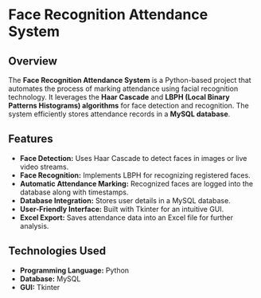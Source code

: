 # Face Recognition Attendance System

## Overview
The **Face Recognition Attendance System** is a Python-based project that automates the process of marking attendance using facial recognition technology. It leverages the **Haar Cascade** and **LBPH (Local Binary Patterns Histograms) algorithms** for face detection and recognition. The system efficiently stores attendance records in a **MySQL database**.

## Features
- **Face Detection:** Uses Haar Cascade to detect faces in images or live video streams.
- **Face Recognition:** Implements LBPH for recognizing registered faces.
- **Automatic Attendance Marking:** Recognized faces are logged into the database along with timestamps.
- **Database Integration:** Stores user details in a MySQL database.
- **User-Friendly Interface:** Built with Tkinter for an intuitive GUI.
- **Excel Export:** Saves attendance data into an Excel file for further analysis.

## Technologies Used
- **Programming Language:** Python
- **Database:** MySQL
- **GUI:** Tkinter


